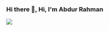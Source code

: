 ### Hi there 👋, Hi, I'm Abdur Rahman
![](https://media-exp1.licdn.com/dms/image/C4D16AQEfuS3VM33VXg/profile-displaybackgroundimage-shrink_200_800/0/1656595957000?e=1661990400&v=beta&t=Df5ejxs10c4Jim44O7m6YqW06aH7f6ytb6JCw2L6Rxs)
